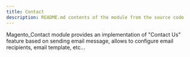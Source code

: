 ```yaml
---
title: Contact
description: README.md contents of the module from the source code
---
```


Magento_Contact module provides an implementation of "Contact Us" feature based on sending email message, allows to configure email recipients, email template, etc...
